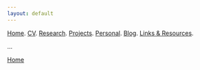 ```yaml
---
layout: default
---
```


[Home](./). [CV](./assets/files/CV.pdf). [Research](./research.md). [Projects](./projects.md). [Personal](./about.md). [Blog](https://izabelej.wordpress.com/). [Links & Resources](./links-resources.md).

...


[Home](./)